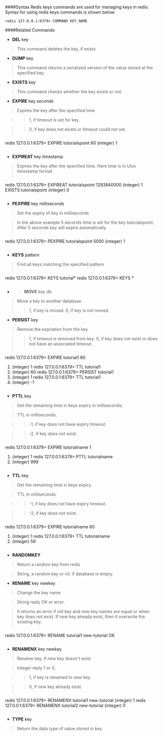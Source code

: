####Syntax
Redis keys commands are used for managing keys in redis. Syntax for using redis keys commands is shown below:
```
redis 127.0.0.1:6379> COMMAND KEY_NAME
```

####Related Commands
* **DEL** key

> This command deletes the key, if exists

* **DUMP** key

> This command returns a serialized version of the value stored at the specified key.

* **EXISTS** key

> This command checks whether the key exists or not.

* **EXPIRE** key _seconds_

> Expires the key after the specified time

> > 1, if timeout is set for key.

> > 0, if key does not exists or timeout could not set.
> ```
redis 127.0.0.1:6379> EXPIRE tutorialspoint 60
(integer) 1
> ```

* **EXPIREAT** key timestamp

> Expires the key after the specified time. Here time is in Unix timestamp format
> ```
redis 127.0.0.1:6379> EXPIREAT tutorialspoint 1293840000
(integer) 1
EXISTS tutorialspoint
(integer) 0
> ```

* **PEXPIRE** key milliseconds

> Set the expiry of key in milliseconds

> In the above example 5 seconds time is set for the key tutorialspoint. After 5 seconds key will expire automatically.
> ```
redis 127.0.0.1:6379> PEXPIRE tutorialspoint 5000
(integer) 1
> ```

* **KEYS** pattern

> Find all keys matching the specified pattern
> ```
redis 127.0.0.1:6379> KEYS tutorial*
redis 127.0.0.1:6379> KEYS *
> ```

* > **MOVE** key db

> Move a key to another database
> > 1, if key is moved.
> > 0, if key is not moved.

* **PERSIST** key

> Remove the expiration from the key

> > 1, if timeout is removed from key.
> > 0, if key does not exist or does not have an associated timeout.
> ```
redis 127.0.0.1:6379> EXPIRE tutorial1 60
1) (integer) 1
redis 127.0.0.1:6379> TTL tutorial1
1) (integer) 60
redis 127.0.0.1:6379> PERSIST tutorial1
1) (integer) 1
redis 127.0.0.1:6379> TTL tutorial1
1) (integer) -1
> ```

* **PTTL** key

> Get the remaining time in keys expiry in milliseconds.

> TTL in milliseconds.

> > -1, if key does not have expiry timeout.

> > -2, if key does not exist.
> ```
redis 127.0.0.1:6379> EXPIRE tutorialname 1
1) (integer) 1
redis 127.0.0.1:6379> PTTL tutorialname
1) (integer) 999
> ```

* **TTL** key

> Get the remaining time in keys expiry.

> TTL in milliseconds.

> > -1, if key does not have expiry timeout.

> > -2, if key does not exist.
> ```
redis 127.0.0.1:6379> EXPIRE tutorialname 60
1) (integer) 1
redis 127.0.0.1:6379> TTL tutorialname
1) (integer) 59
> ```

* **RANDOMKEY**

> Return a random key from redis

> String, a random key or nil, if database is empty.

* **RENAME** key newkey

> Change the key name

> String reply OK or error.

> It returns an error if old key and new key names are equal or when key does not exist. If new key already exist, then it overwrite the existing key.
> ```
redis 127.0.0.1:6379> RENAME tutorial1 new-tutorial
OK
> ```

* **RENAMENX** key newkey

> Rename key, if new key doesn't exist

> Integer reply 1 or 0.

> > 1, if key is renamed to new key.

> > 0, if new key already exist.
> ```
redis 127.0.0.1:6379> RENAMENX tutorial1 new-tutorial
(integer) 1
redis 127.0.0.1:6379> RENAMENX tutorial2 new-tutorial
(integer) 0
> ```

* **TYPE** key

> Return the data type of value stored in key.
